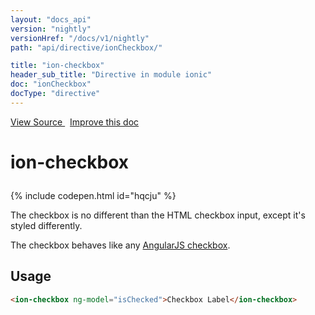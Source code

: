 ```yaml
---
layout: "docs_api"
version: "nightly"
versionHref: "/docs/v1/nightly"
path: "api/directive/ionCheckbox/"

title: "ion-checkbox"
header_sub_title: "Directive in module ionic"
doc: "ionCheckbox"
docType: "directive"
---
```


<div class="improve-docs">
<a href='https://github.com/ionic-team/ionic-v1/blob/master/js/angular/directive/checkbox.js#L2'>
View Source
</a>
&nbsp;
<a href='http://github.com/ionic-team/ionic/edit/1.x/js/angular/directive/checkbox.js#L2'>
Improve this doc
</a>
</div>




<h1 class="api-title">

ion-checkbox



</h1>


{% include codepen.html id="hqcju" %}




The checkbox is no different than the HTML checkbox input, except it's styled differently.

The checkbox behaves like any [AngularJS checkbox](http://docs.angularjs.org/api/ng/input/input[checkbox]).









<h2 id="usage">Usage</h2>

```html
<ion-checkbox ng-model="isChecked">Checkbox Label</ion-checkbox>
```









